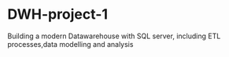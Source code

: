 # DWH-project-1
Building a modern Datawarehouse with SQL server, including ETL processes,data modelling and analysis
